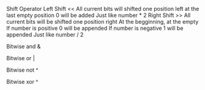 Shift Operator
Left Shift  <<
    All current bits will shifted one position left
    at the last empty position 0 will be added
    Just like number * 2
Right Shift >>
    All current bits will be shifted one position right
    At the begginning, at the empty 
        If number is positive   0 will be appended 
        If number is negative   1 will be appended
    Just like number / 2


Bitwise and &

Bitwise or |

Bitwise not ^

Bitwise xor ^


